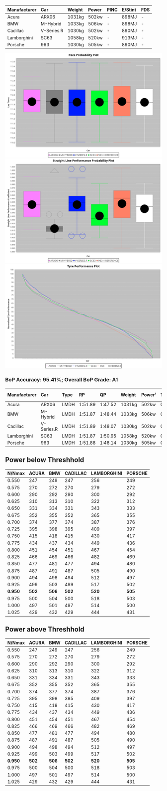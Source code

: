 |Manufacturer|Car|Weight|Power|PINC|E/Stint|FDS|
|:-|:-|:-|:-|:-|:-|:-|
|Acura|ARX06|1031kg|502kw|-|898MJ|-|
|BMW|M-Hybrid|1033kg|506kw|-|898MJ|-|
|Cadillac|V-Series.R|1030kg|502kw|-|890MJ|-|
|Lamborghini|SC63|1058kg|520kw|-|913MJ|-|
|Porsche|963|1030kg|505kw|-|890MJ|-|

![PACECHART](./IMG/AUTO.png)
![STRAIGHTLINEPERFORMANCECHART](./IMG/AUTO_sp.png)
![TYREPERFORMANCECHART](./IMG/AUTO_tw.png)

### BoP Accuracy: 95.41%; Overall BoP Grade: A1
|Manufacturer|Car|Type|RP|QP|Weight|Power¹|Threshhold|PINC|Power²|E/Stint|AVG Vmax|FDS|RDLC|L/Stint|BOP-Grade|ModelAccuracy|ModelPoints|Match%|
|:-|:-|:-|:-|:-|:-|:-|:-|:-|:-|:-|:-|:-|:-|:-|:-|:-|:-|:-|
|Acura|ARX06|LMDH|1:51.89|1:47.52|1031kg|502kw|0.0kph|-|502kw|898MJ|279.14kph|-|1.03|29|+B1|100.00%|995|85.08%|
|BMW|M-Hybrid|LMDH|1:51.87|1:48.44|1033kg|506kw|0.0kph|-|506kw|898MJ|275.36kph|-|1.03|29|~A1|98.60%|1690|100.00%|
|Cadillac|V-Series.R|LMDH|1:51.89|1:48.07|1030kg|502kw|0.0kph|-|502kw|890MJ|278.73kph|-|1.03|29|~A1|88.58%|2033|100.00%|
|Lamborghini|SC63|LMDH|1:51.87|1:50.95|1058kg|520kw|0.0kph|-|520kw|913MJ|277.11kph|-|1.03|29|+A2|96.77%|419|91.95%|
|Porsche|963|LMDH|1:51.88|1:48.14|1030kg|505kw|0.0kph|-|505kw|890MJ|279.58kph|-|1.03|29|~A1|93.05%|5740|100.00%|

## Power below Threshhold
|N/Nmax|ACURA|BMW|CADILLAC|LAMBORGHINI|PORSCHE|
|:-|:-|:-|:-|:-|:-|
|0.550|247|249|247|256|249|
|0.575|270|272|270|279|272|
|0.600|290|292|290|300|292|
|0.625|310|313|310|322|312|
|0.650|331|334|331|343|333|
|0.675|352|355|352|365|355|
|0.700|374|377|374|387|376|
|0.725|395|398|395|409|397|
|0.750|415|418|415|430|417|
|0.775|434|437|434|449|436|
|0.800|451|454|451|467|454|
|0.825|466|469|466|482|469|
|0.850|477|481|477|494|480|
|0.875|487|491|487|505|490|
|0.900|494|498|494|512|497|
|0.925|499|503|499|517|502|
|**0.950**|**502**|**506**|**502**|**520**|**505**|
|0.975|500|504|500|518|503|
|1.000|497|501|497|514|500|
|1.025|429|432|429|444|431|

## Power above Threshhold
|N/Nmax|ACURA|BMW|CADILLAC|LAMBORGHINI|PORSCHE|
|:-|:-|:-|:-|:-|:-|
|0.550|247|249|247|256|249|
|0.575|270|272|270|279|272|
|0.600|290|292|290|300|292|
|0.625|310|313|310|322|312|
|0.650|331|334|331|343|333|
|0.675|352|355|352|365|355|
|0.700|374|377|374|387|376|
|0.725|395|398|395|409|397|
|0.750|415|418|415|430|417|
|0.775|434|437|434|449|436|
|0.800|451|454|451|467|454|
|0.825|466|469|466|482|469|
|0.850|477|481|477|494|480|
|0.875|487|491|487|505|490|
|0.900|494|498|494|512|497|
|0.925|499|503|499|517|502|
|**0.950**|**502**|**506**|**502**|**520**|**505**|
|0.975|500|504|500|518|503|
|1.000|497|501|497|514|500|
|1.025|429|432|429|444|431|
